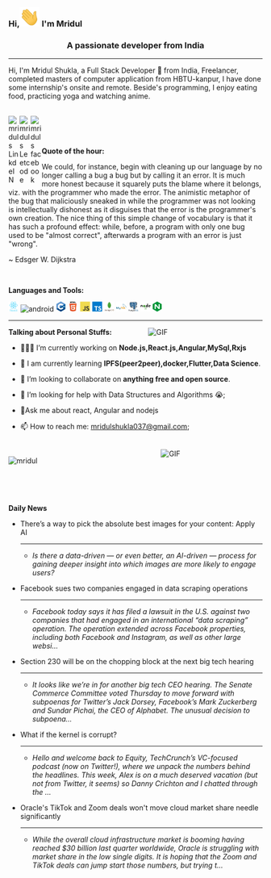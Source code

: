 ### Hi,<img src="https://raw.githubusercontent.com/ABSphreak/ABSphreak/master/gifs/Hi.gif" width="40px" /> I'm Mridul
<h3 align="center">A passionate developer from India</h3>

<hr/>

Hi, I'm Mridul Shukla, a Full Stack Developer 🚀 from India, Freelancer, completed masters of computer application from HBTU-kanpur,
I have done some internship's onsite and remote. Beside's programming, I enjoy eating food, practicing yoga and watching anime.

<br/>
<a href="https://www.linkedin.com/in/mridul-shukla-899123174/">
  <img align="left" alt="mriduls LinkdeIN" width="22px" src="https://cdn.jsdelivr.net/npm/simple-icons@v3/icons/linkedin.svg" />
</a>
<a href="https://leetcode.com/mridul37shukla/">
  <img align="left" alt="mriduls Leetcode" width="22px" src="https://cdn.jsdelivr.net/npm/simple-icons@v3/icons/leetcode.svg" />
</a>
<a href="https://www.facebook.com/mridul.shukla.524/">
  <img align="left" alt="mriduls facebook" width="22px" src="https://img.icons8.com/dusk/64/000000/facebook-new--v2.png" />
</a>
<br/>
<pre>

</pre>

**Quote of the hour:**

We could, for instance, begin with cleaning up our language by no longer calling a bug a bug but by calling it an error. It is much more honest because it squarely puts the blame where it belongs, viz. with the programmer who made the error. The animistic metaphor of the bug that maliciously sneaked in while the programmer was not looking is intellectually dishonest as it disguises that the error is the programmer's own creation. The nice thing of this simple change of vocabulary is that it has such a profound effect: while, before, a program with only one bug used to be "almost correct", afterwards a program with an error is just "wrong".

~ Edsger W. Dijkstra
<pre>

</pre>
**Languages and Tools:**  

<p align="left"><img src="https://raw.githubusercontent.com/devicons/devicon/master/icons/react/react-original-wordmark.svg" alt="react" width="20" height="20"/> <img src="https://github.com/ReactiveX/rxjs/blob/master/docs_app/assets/Rx_Logo_S.png" alt="android" width="20" height="20"/> <img src="https://raw.githubusercontent.com/devicons/devicon/master/icons/cplusplus/cplusplus-original.svg" alt="cplusplus" width="20" height="20"/>   <img src="https://raw.githubusercontent.com/devicons/devicon/master/icons/html5/html5-original-wordmark.svg" alt="html5" width="20" height="20"/> <img src="https://raw.githubusercontent.com/devicons/devicon/master/icons/javascript/javascript-original.svg" alt="javascript" width="20" height="20"/> <img src="https://raw.githubusercontent.com/devicons/devicon/master/icons/typescript/typescript-original.svg" alt="typescript" width="20" height="20"/> <img src="https://raw.githubusercontent.com/devicons/devicon/master/icons/mongodb/mongodb-original-wordmark.svg" alt="mongodb" width="20" height="20"/> <img src="https://raw.githubusercontent.com/devicons/devicon/master/icons/mysql/mysql-original-wordmark.svg" alt="mysql" width="20" height="20"/> <img src="https://raw.githubusercontent.com/devicons/devicon/master/icons/postgresql/postgresql-original-wordmark.svg" alt="postgresql" width="20" height="20"/> <img src="https://raw.githubusercontent.com/devicons/devicon/master/icons/nodejs/nodejs-original-wordmark.svg" alt="nodejs" width="20" height="20"/> <img src="https://raw.githubusercontent.com/devicons/devicon/master/icons/nginx/nginx-original.svg" alt="nginx" width="20" height="20"/></p><p align="center"> 

<hr/>

<img align="right" alt="GIF"   width="45%" src="https://i.imgur.com/AfhCiQ7.gif"   />




**Talking about Personal Stuffs:**

- 👨🏽‍💻 I’m currently working on **Node.js,React.js,Angular,MySql,Rxjs**

- 🌱 I am currently learning **IPFS(peer2peer),docker,Flutter,Data Science**. 

- 👯 I’m looking to collaborate on **anything free and open source**.

- 🤔 I’m looking for help with Data Structures and Algorithms 😭;

- 💬Ask me about react, Angular and nodejs

- 📫 How to reach me: mridulshukla037@gmail.com;

 
<br/>
<img align="right" width="40%"  alt="GIF" src="https://media.giphy.com/media/836HiJc7pgzy8iNXCn/giphy.gif" />

<img align="left" width="55%"  src="https://github-readme-stats.vercel.app/api?username=mridul037&show_icons=true&hide_border=true" alt="mridul" /> </p>
<br/>
<br/>

<pre>


</pre>
**Daily News**
  - There’s a way to pick the absolute best images for your content: Apply AI
     <hr/>
     
      - *Is there a data-driven — or even better, an AI-driven — process for gaining deeper insight into which images are more likely to engage users?*
     
  - Facebook sues two companies engaged in data scraping operations
      <hr/>
      
      - *Facebook today says it has filed a lawsuit in the U.S. against two companies that had engaged in an international “data scraping” operation. The operation extended across Facebook properties, including both Facebook and Instagram, as well as other large websi…*
      
  - Section 230 will be on the chopping block at the next big tech hearing
      <hr/>
      
      - *It looks like we’re in for another big tech CEO hearing. The Senate Commerce Committee voted Thursday to move forward with subpoenas for Twitter’s Jack Dorsey, Facebook’s Mark Zuckerberg and Sundar Pichai, the CEO of Alphabet. The unusual decision to subpoena…*
      
  - What if the kernel is corrupt?
      <hr/>
      
      - *Hello and welcome back to Equity, TechCrunch’s VC-focused podcast (now on Twitter!), where we unpack the numbers behind the headlines. This week, Alex is on a much deserved vacation (but not from Twitter, it seems) so Danny Crichton and I chatted through the …*
       
  - Oracle's TikTok and Zoom deals won't move cloud market share needle significantly
      <hr/>
       
       - *While the overall cloud infrastructure market is booming having reached $30 billion last quarter worldwide, Oracle is struggling with market share in the low single digits. It is hoping that the Zoom and TikTok deals can jump start those numbers, but trying t…*
      





